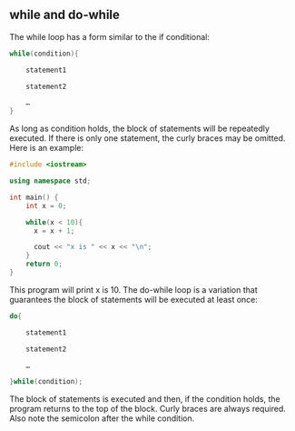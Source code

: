 ## while and do-while

The while loop has a form similar to the if conditional:
```cpp
while(condition){

	statement1

	statement2

	…
}
```

As long as condition holds, the block of statements will be repeatedly executed. If there is only
one statement, the curly braces may be omitted. Here is an example:
```cpp
#include <iostream>

using namespace std;

int main() {
    int x = 0;

    while(x < 10){
      x = x + 1;

      cout << "x is " << x << "\n";
    }
	return 0;
}
```
This program will print x is 10.
The do-while loop is a variation that guarantees the block of statements will be executed at
least once:
```cpp
do{

	statement1

	statement2

	…

}while(condition);
```

The block of statements is executed and then, if the condition holds, the program returns to
the top of the block. Curly braces are always required. Also note the semicolon after the while
condition.
